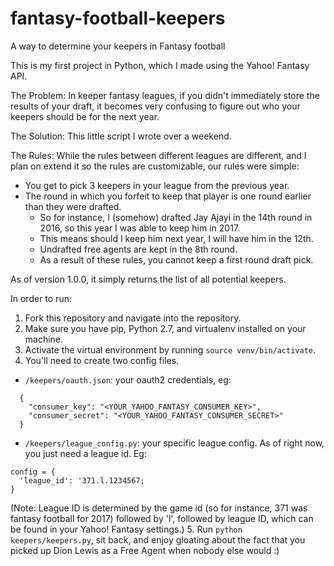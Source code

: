 # fantasy-football-keepers
A way to determine your keepers in Fantasy football

This is my first project in Python, which I made using the Yahoo! Fantasy API.

The Problem: In keeper fantasy leagues, if you didn't immediately store the results of your draft, it becomes very confusing to figure out who your keepers should be for the next year.

The Solution: This little script I wrote over a weekend.

The Rules: While the rules between different leagues are different, and I plan on extend it so the rules are customizable, our rules were simple:
- You get to pick 3 keepers in your league from the previous year.
- The round in which you forfeit to keep that player is one round earlier than they were drafted.
  - So for instance, I (somehow) drafted Jay Ajayi in the 14th round in 2016, so this year I was able to keep him in 2017.
  - This means should I keep him next year, I will have him in the 12th.
  - Undrafted free agents are kept in the 8th round.
  - As a result of these rules, you cannot keep a first round draft pick.
  
As of version 1.0.0, it simply returns the list of all potential keepers.

In order to run:
1. Fork this repository and navigate into the repository.
2. Make sure you have pip, Python 2.7, and virtualenv installed on your machine.
3. Activate the virtual environment by running `source venv/bin/activate`.
4. You'll need to create two config files.
  - `/keepers/oauth.json`: your oauth2 credentials, eg: 
  ```
    {
      "consumer_key": "<YOUR_YAHOO_FANTASY_CONSUMER_KEY>",
      "consumer_secret": "<YOUR_YAHOO_FANTASY_CONSUMER_SECRET>"
    }
  ```
  - `/keepers/league_config.py`: your specific league config. As of right now, you just need a league id. Eg:
  ```
  config = {
    'league_id': '371.l.1234567;
  }
  ```
  (Note: League ID is determined by the game id (so for instance, 371 was fantasy football for 2017) followed by 'l', followed by league ID, which can be found in your Yahoo! Fantasy settings.)
5. Run `python keepers/keepers.py`, sit back, and enjoy gloating about the fact that you picked up Dion Lewis as a Free Agent when nobody else would :)
